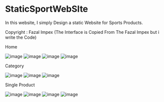 # StaticSportWebSIte
In this website, I simply Design a static Website for Sports Products. 

Copyright :
Fazal Impex (The Interface is Copied From The Fazal Impex but i write the Code)

Home

![image](https://user-images.githubusercontent.com/57446794/184164060-a9a1aa09-d8b7-4687-84ed-dde352cda126.png)
![image](https://user-images.githubusercontent.com/57446794/184164173-4ff1f468-759d-4e92-8a91-0a0363249628.png)
![image](https://user-images.githubusercontent.com/57446794/184164241-ce8f5c6a-3ff5-430e-ac9b-68b96e0f782d.png)
![image](https://user-images.githubusercontent.com/57446794/184164319-b37a10a8-253f-4a7e-961b-78e28c268e6f.png)

Category

![image](https://user-images.githubusercontent.com/57446794/184167055-a39572f8-c3b6-4c17-80b0-8a00bdd63388.png)
![image](https://user-images.githubusercontent.com/57446794/184167139-01a98058-67a9-416a-97e4-fba17a53aafa.png)
![image](https://user-images.githubusercontent.com/57446794/184167216-6fb3a6b9-acb0-4b91-9397-f3ded891b49a.png)

Single Product

![image](https://user-images.githubusercontent.com/57446794/184167358-6d728664-a228-441b-880e-27f8faf943bb.png)
![image](https://user-images.githubusercontent.com/57446794/184167451-09e19712-22f7-4a8a-9e6a-98975b0f84e9.png)
![image](https://user-images.githubusercontent.com/57446794/184167538-13c1c385-b66d-4ab5-868a-406b1e96605f.png)
![image](https://user-images.githubusercontent.com/57446794/184167616-231d2884-5dc9-407b-ab3c-d72164864859.png)


